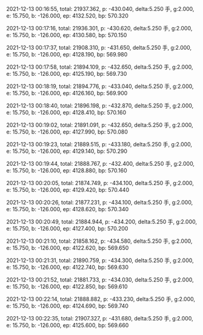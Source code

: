 2021-12-13 00:16:55, total: 21937.362, p: -430.040, delta:5.250 手, g:2.000, e: 15.750, b: -126.000, ep: 4132.520, bp: 570.320

2021-12-13 00:17:16, total: 21936.301, p: -430.620, delta:5.250 手, g:2.000, e: 15.750, b: -126.000, ep: 4130.580, bp: 570.150

2021-12-13 00:17:37, total: 21908.310, p: -431.650, delta:5.250 手, g:2.000, e: 15.750, b: -126.000, ep: 4128.190, bp: 569.980

2021-12-13 00:17:58, total: 21894.109, p: -432.650, delta:5.250 手, g:2.000, e: 15.750, b: -126.000, ep: 4125.190, bp: 569.730

2021-12-13 00:18:19, total: 21894.776, p: -433.040, delta:5.250 手, g:2.000, e: 15.750, b: -126.000, ep: 4126.160, bp: 569.900

2021-12-13 00:18:40, total: 21896.198, p: -432.870, delta:5.250 手, g:2.000, e: 15.750, b: -126.000, ep: 4128.410, bp: 570.160

2021-12-13 00:19:02, total: 21891.091, p: -432.650, delta:5.250 手, g:2.000, e: 15.750, b: -126.000, ep: 4127.990, bp: 570.080

2021-12-13 00:19:23, total: 21889.515, p: -433.180, delta:5.250 手, g:2.000, e: 15.750, b: -126.000, ep: 4129.140, bp: 570.290

2021-12-13 00:19:44, total: 21888.767, p: -432.400, delta:5.250 手, g:2.000, e: 15.750, b: -126.000, ep: 4128.880, bp: 570.160

2021-12-13 00:20:05, total: 21874.749, p: -434.100, delta:5.250 手, g:2.000, e: 15.750, b: -126.000, ep: 4129.420, bp: 570.440

2021-12-13 00:20:26, total: 21877.231, p: -434.100, delta:5.250 手, g:2.000, e: 15.750, b: -126.000, ep: 4128.620, bp: 570.340

2021-12-13 00:20:49, total: 21884.944, p: -434.200, delta:5.250 手, g:2.000, e: 15.750, b: -126.000, ep: 4127.400, bp: 570.200

2021-12-13 00:21:10, total: 21858.162, p: -434.580, delta:5.250 手, g:2.000, e: 15.750, b: -126.000, ep: 4122.620, bp: 569.650

2021-12-13 00:21:31, total: 21890.759, p: -434.300, delta:5.250 手, g:2.000, e: 15.750, b: -126.000, ep: 4122.740, bp: 569.630

2021-12-13 00:21:52, total: 21881.733, p: -434.030, delta:5.250 手, g:2.000, e: 15.750, b: -126.000, ep: 4122.850, bp: 569.610

2021-12-13 00:22:14, total: 21888.882, p: -433.230, delta:5.250 手, g:2.000, e: 15.750, b: -126.000, ep: 4124.690, bp: 569.740

2021-12-13 00:22:35, total: 21907.327, p: -431.680, delta:5.250 手, g:2.000, e: 15.750, b: -126.000, ep: 4125.600, bp: 569.660